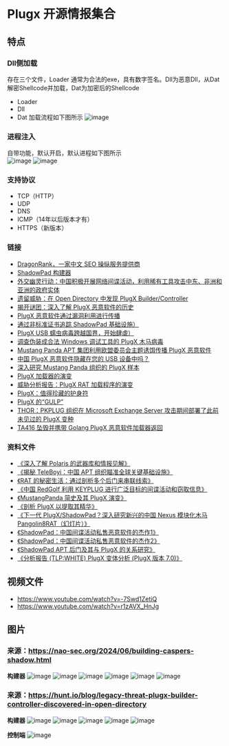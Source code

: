 # Plugx 开源情报集合

## 特点
### Dll侧加载
存在三个文件，Loader 通常为合法的exe，具有数字签名。Dll为恶意Dll，从Dat解密Shellcode并加载，Dat为加密后的Shellcode
- Loader
- Dll
- Dat
加载流程如下图所示
![image](https://github.com/user-attachments/assets/e09636f0-c8af-42c4-9091-91dec8ee1a83)


### 进程注入
自带功能，默认开启，默认进程如下图所示  
![image](https://github.com/user-attachments/assets/3f9fd336-d62c-49d9-8c06-acfdac074e60)
![image](https://github.com/user-attachments/assets/a7845fba-cea6-42ca-8d01-7f5052eebba7)



### 支持协议
- TCP（HTTP）
- UDP
- DNS
- ICMP（14年以后版本才有）
- HTTPS（新版本）

### 链接
- [DragonRank，一家中文 SEO 操纵服务提供商](https://blog.talosintelligence.com/dragon-rank-seo-poisoning/)
- [ShadowPad 构建器](https://nao-sec.org/2024/06/building-caspers-shadow.html)
- [外交幽灵行动：中国积极开展网络间谍活动，利用稀有工具攻击中东、非洲和亚洲的政府实体](https://unit42.paloaltonetworks.com/operation-diplomatic-specter/)
- [遗留威胁：在 Open Directory 中发现 PlugX Builder/Controller](https://hunt.io/blog/legacy-threat-plugx-builder-controller-discovered-in-open-directory)
- [揭开谜团：深入了解 PlugX 恶意软件的历史](https://www.splunk.com/en_us/blog/security/unmasking-the-enigma-a-historical-dive-into-the-world-of-plugx-malware.html)
- [PlugX 恶意软件通过漏洞利用进行传播](https://asec.ahnlab.com/en/49097/)
- [通过非标准证书追踪 ShadowPad 基础设施）](https://hunt.io/blog/tracking-shadowpad-infrastructure-via-non-standard-certificates)
- [PlugX USB 蠕虫病毒跨越国界，开始肆虐）](https://news.sophos.com/en-us/2023/03/09/border-hopping-plugx-usb-worm/)
- [调查伪装成合法 Windows 调试工具的 PlugX 木马病毒](https://www.trendmicro.com/en_us/research/23/b/investigating-the-plugx-trojan-disguised-as-a-legitimate-windows.html)
- [Mustang Panda APT 集团利用欧盟委员会主题诱饵传播 PlugX 恶意软件](https://blog.eclecticiq.com/mustang-panda-apt-group-uses-european-commission-themed-lure-to-deliver-plugx-malware) 
- [中国 PlugX 恶意软件隐藏在您的 USB 设备中吗？](https://unit42.paloaltonetworks.com/plugx-variants-in-usbs/)
- [深入研究 Mustang Panda 组织的 PlugX 样本](https://kienmanowar.wordpress.com/2022/12/27/diving-into-a-plugx-sample-of-mustang-panda-group/)
- [PlugX 加载器的演变](https://engineers.ffri.jp/entry/2022/11/30/141346)
- [威胁分析报告：PlugX RAT 加载程序的演变](https://www.cybereason.com/blog/threat-analysis-report-plugx-rat-loader-evolution)
- [PlugX：值得珍藏的护身符](https://www.trellix.com/blogs/research/plugx-a-talisman-to-behold/)
- [PlugX 的“GULP”](https://cyberandramen.net/2022/01/06/a-gulp-of-plugx/)
- [THOR：PKPLUG 组织在 Microsoft Exchange Server 攻击期间部署了此前未见过的 PlugX 变种](https://unit42.paloaltonetworks.com/thor-plugx-variant/)
- [TA416 坠毁并携带 Golang PlugX 恶意软件加载器返回](https://www.proofpoint.com/us/blog/threat-insight/ta416-goes-ground-and-returns-golang-plugx-malware-loader)

### 资料文件
- [《深入了解 Polaris 的武器库和情报见解》](https://github.com/badboycxcc/Plugx/blob/main/2024-08-Sailing%20the%20Seven%20SEAs.pdf)   
- [《揭秘 TeleBoyi：中国 APT 组织瞄准全球关键基础设施》](https://github.com/badboycxcc/Plugx/blob/main/JSAC2024_1_8_yi-chin_yu-tung_en.pdf)
- [《RAT 的秘密生活：通过剖析多个后门来串联线索》](https://github.com/badboycxcc/Plugx/blob/main/JSAC2024_1_7_hara_nakajima_kawakami_en.pdf)
- [《中国 RedGolf 利用 KEYPLUG 进行广泛目标的间谍活动和窃取信息》](https://github.com/badboycxcc/Plugx/blob/main/cta-2023-0330.pdf)
- [《MustangPanda 简史及其 PlugX 演变》](https://github.com/badboycxcc/Plugx/blob/main/JSAC2023_2_LT4.pdf)
- [《剖析 PlugX 以提取其精华》](https://github.com/badboycxcc/Plugx/blob/main/Dissecting%2BPlugX%2Bto%2BExtract%2BIts%2BCrown%2BJewels.pdf)
- [《下一代 PlugX/ShadowPad？深入研究新兴的中国 Nexus 模块化木马 Pangolin8RAT（幻灯片）》](https://github.com/badboycxcc/Plugx/blob/main/AS-22-LeonSilvia-NextGenPlugXShadowPad.pdf)
- [《ShadowPad：中国间谍活动私售恶意软件的杰作1》](https://github.com/badboycxcc/Plugx/blob/main/D1T1%20-%20%20ShadowPad%20-%20A%20Masterpiece%20of%20Privately%20Sold%20Malware%20in%20Chinese%20Espionage%20-%20Yi-Jhen%20Hsieh%20%26%20Joey%20Chen.pdf)
- [《ShadowPad：中国间谍活动私售恶意软件的杰作2》](https://github.com/badboycxcc/Plugx/blob/main/SentinelOne_-SentinelLabs_ShadowPad_WP_V2.pdf)
- [《ShadowPad APT 后门及其与 PlugX 的关系研究》](https://github.com/badboycxcc/Plugx/blob/main/Study_of_the_ShadowPad_APT_backdoor_and_its_relation_to_PlugX_en.pdf)
- [《分析报告 (TLP:WHITE) PlugX 变体分析 (PlugX 版本 7.0)》](https://github.com/badboycxcc/Plugx/blob/main/tr-12-circl-plugx-analysis-v1.pdf)



## 视频文件
- https://www.youtube.com/watch?v=-7Swd1ZetiQ
- https://www.youtube.com/watch?v=r1zAVX_HnJg


## 图片
### 来源：https://nao-sec.org/2024/06/building-caspers-shadow.html
**构建器**
![image](https://github.com/user-attachments/assets/9174b4c3-d2d7-436b-83c7-6e699de01a60)
![image](https://github.com/user-attachments/assets/191661aa-ba71-45c4-b724-29023d70ab6f)
![image](https://github.com/user-attachments/assets/5ba6af06-5573-4558-97e6-206529fd0d38)
![image](https://github.com/user-attachments/assets/e75c38e0-8f43-414a-ab4b-c7feaa5d8043)
![image](https://github.com/user-attachments/assets/8a5c6dcc-4c04-4681-947d-38b90841f818)
![image](https://github.com/user-attachments/assets/7abdc0c7-cb39-4d59-9b05-fba01e751fb5)




### 来源：https://hunt.io/blog/legacy-threat-plugx-builder-controller-discovered-in-open-directory
**构建器**
![image](https://github.com/user-attachments/assets/8b8a05fc-3495-4e8d-8ce9-93da19c7f89c)
![image](https://github.com/user-attachments/assets/bac32282-3582-4b70-ad44-b373cff87f77)
![image](https://github.com/user-attachments/assets/fd40036e-9779-4ede-a89e-4ae419968842)
![image](https://github.com/user-attachments/assets/004f11a8-e5b4-4f52-a40f-df5289b8b12c)
![image](https://github.com/user-attachments/assets/a4c4be0f-9491-4da5-8c31-228b35a31d0a)


**控制端**
![image](https://github.com/user-attachments/assets/1acc5c80-bab9-42df-883b-7d5004f44c01)

